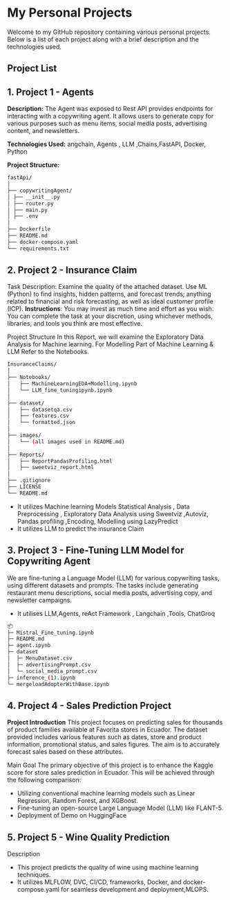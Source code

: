 # My Personal Projects

Welcome to my GitHub repository containing various personal projects. Below is a list of each project along with a brief description and the technologies used.

## Project List

## 1. Project 1 - Agents
**Description:** The Agent was exposed to Rest API provides endpoints for interacting with a copywriting agent. It allows users to generate copy for various purposes such as menu items, social media posts, advertising content, and newsletters.

**Technologies Used:** angchain, Agents , LLM ,Chains,FastAPI, Docker, Python

**Project Structure:**
```bash
fastApi/
│
├── copywritingAgent/
│ ├── __init__.py
│ ├── router.py
│ ├── main.py
│ ├── .env
│
├── Dockerfile
├── README.md
├── docker-compose.yaml
└── requirements.txt
```


## 2. Project 2 - Insurance Claim 

Task Description: Examine the quality of the attached dataset. Use ML (Python) to find insights, hidden patterns, and forecast trends; anything related to financial and risk forecasting, as well as ideal customer profile (ICP).
**Instructions**: You may invest as much time and effort as you wish. You can complete the task at your discretion, using whichever methods, libraries, and tools you think are most effective.

Project Structure
In this Report, we will examine the Exploratory Data Analysis for Machine learning. For Modelling Part of Machine Learning & LLM Refer to the Notebooks.

```bash
InsuranceClaims/
│
├── Notebooks/
│   ├── MachineLearningEDA+Modelling.ipynb
│   └── LLM_fine_tuningipynb.ipynb
│
├── dataset/
│   ├── datasetqa.csv
│   ├── features.csv
│   └── formatted.json
│
├── images/
│   └── (all images used in README.md)
│
├── Reports/
│   ├── ReportPandasProfiling.html
│   ├── sweetviz_report.html
│
├── .gitignore
├── LICENSE
└── README.md
```
* It utilizes Machine learning Models Statistical Analysis , Data Preprocessing , Exploratory Data Analysis using Sweetviz ,Autoviz, Pandas profiling ,Encoding, Modelling using LazyPredict
* It utilizes LLM to predict the insurance Claim


## 3. Project 3 - Fine-Tuning LLM Model for Copywriting Agent

We are fine-tuning a Language Model (LLM) for various copywriting tasks, using different datasets and prompts. The tasks include generating restaurant menu descriptions, social media posts, advertising copy, and newsletter campaigns.
* It utilises LLM,Agents, reAct Framework , Langchain ,Tools,  ChatGroq


```bash
📦 
├─ Mistral_Fine_tuning.ipynb
├─ README.md
├─ agent.ipynb
├─ dataset
│  ├─ MenuDataset.csv
│  ├─ advertisingPrompt.csv
│  └─ social_media_prompt.csv
├─ inference_(1).ipynb
└─ mergeloadAdopterWithBase.ipynb
```


## 4. Project 4 - Sales Prediction Project

**Project Introduction**
This project focuses on predicting sales for thousands of product families available at Favorita stores in Ecuador. The dataset provided includes various features such as dates, store and product information, promotional status, and sales figures. The aim is to accurately forecast sales based on these attributes.

Main Goal
The primary objective of this project is to enhance the Kaggle score for store sales prediction in Ecuador. This will be achieved through the following comparison:

* Utilizing conventional machine learning models such as Linear Regression, Random Forest, and XGBoost.
* Fine-tuning an open-source Large Language Model (LLM) like FLANT-5.
* Deployment of Demo on HuggingFace


## 5. Project 5 - Wine Quality Prediction

Description
* This project predicts the quality of wine using machine learning techniques. 
* It utilizes MLFLOW, DVC, CI/CD, frameworks, Docker, and docker-compose.yaml for seamless development and deployment,MLOPS.
